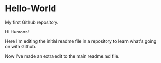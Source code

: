# Hello-World
My first Github repository.

Hi Humans!

Here I'm editing the initial readme file in a repository to learn what's going on with Github.

Now I've made an extra edit to the main readme.md file.
